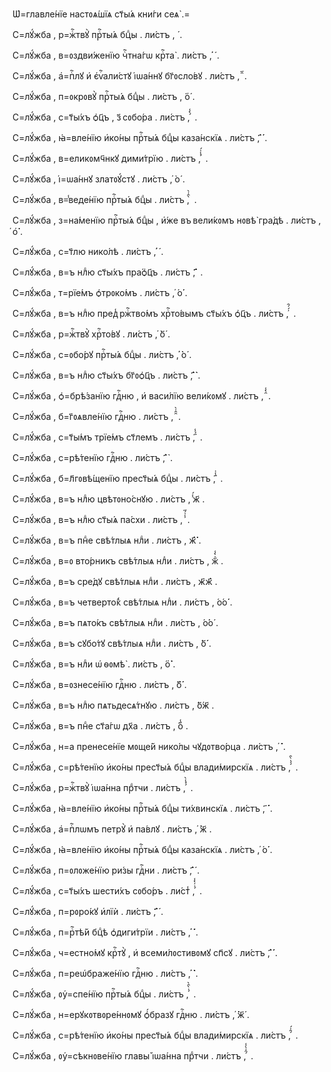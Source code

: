 Ѡ҆=главле́нїе настᲂѧ́шїѧ ст҃ы́ѧ кни́ги сеѧ̀ .=

С=лꙋ́жба , р=жⷭ҇твꙋ̀ прⷭ҇ты́ѧ бцⷣы . ли́стъ , ́ .

С=лꙋ́жба , в=ᲂздви́женїю чⷭ҇тна́гѡ крⷭ҇та̀ . ли́стъ , ҆҆́ .

С=лꙋ́жба , а҆=пⷭ҇лꙋ и҆ є҆ѵⷢ҇али́стꙋ і҆ѡа́ннꙋ бг҃ᲂсло́вꙋ . ли́стъ , ̑҃ .

С=лꙋ́жба , п=ᲂкрᲂвꙋ̀ прⷭ҇ты́ѧ бцⷣы . ли́стъ , ́о́҆ .

С=лꙋ́жба , с=т҃ы́хъ ѻ҆ц҃ъ , з҃ сᲂбо́ра . ли́стъ , ́̀̾ .

С=лꙋ́жба , ꙗ҆=вле́нїю и҆ко́ны прⷭ҇ты́ѧ бцⷣы каза́нскїѧ . ли́стъ , ́҆́҃ .

С=лꙋ́жба , в=еликᲂмч҃нкꙋ дими́трїю . ли́стъ , ́̾҆́ .

С=лꙋ́жба , і҆=ѡа́ннꙋ златᲂꙋ́стꙋ . ли́стъ , ̀҆о́ .

С=лꙋ́жба , в=̾веде́нїю прⷭ҇ты́ѧ бцⷣы . ли́стъ , ̀̑҆̀ .

С=лꙋ́жба , з=на́менїю прⷭ҇ты́ѧ бцⷣы , и҆́же въ вели́кᲂмъ нᲂвѣ̀ гра́дѣ .
ли́стъ , ҆о́҆̀ .

С=лꙋ́жба , с=т҃лю нико́лѣ . ли́стъ , ҆҆҆́ .

С=лꙋ́жба , в=ъ нлⷣю ст҃ы́хъ пра́ѻ҆ц҃ъ . ли́стъ , ҆҃҃ .

С=лꙋ́жба , т=рїе́мъ ѻ҆трᲂко́мъ . ли́стъ , ҆́о́́ .

С=лꙋ́жба , в=ъ нлⷣю пред̾ ржⷭ҇тво́мъ хрⷭ҇то́вымъ ст҃ы́хъ ѻ҆ц҃ъ . ли́стъ ,
҆́́̑ .

С=лꙋ́жба , р=жⷭ҇твꙋ̀ хрⷭ҇то́вꙋ . ли́стъ , ҆̀о́҃ .

С=лꙋ́жба , с=ᲂбо́рꙋ прⷭ҇ты́ѧ бцⷣы . ли́стъ , ҆̀҆̀о́ .

С=лꙋ́жба , в=ъ нлⷣю ст҃ы́хъ бг҃ᲂѻ҆ц҃ъ . ли́стъ , ҆̀҃҆̀ .

С=лꙋ́жба , ѻ҆=брѣ́занїю гдⷭ҇ню , и҆ васи́лїю вели́кᲂмꙋ . ли́стъ , ̑̀̾ .

С=лꙋ́жба , б=г҃ᲂѧвле́нїю гдⷭ҇ню . ли́стъ , ̑̑҆̀ .

С=лꙋ́жба , с=т҃ы́мъ трїе́мъ ст҃лемъ . ли́стъ , ҃́̾ .

С=лꙋ́жба , с=рѣ́тенїю гдⷭ҇ню . ли́стъ , ҃҆̀҆ .

С=лꙋ́жба , б=л҃гᲂвѣ́щенїю прест҃ы́ѧ бцⷣы . ли́стъ , ҃̾҆ .

С=лꙋ́жба , в=ъ нлⷣю цвѣтᲂно́снꙋю . ли́стъ , ̾́ж҃ .

С=лꙋ́жба , в=ъ нлⷣю ст҃ы́ѧ па́схи . ли́стъ , ̾҆́҃ .

С=лꙋ́жба , в=ъ пнⷣе свѣ́тлыѧ нлⷣи . ли́стъ , ж҃҆́҆̀ .

С=лꙋ́жба , в=ᲂ вто́рникъ свѣ́тлыѧ нлⷣи . ли́стъ , ж҃҆̀̾ .

С=лꙋ́жба , в=ъ сре́дꙋ свѣ́тлыѧ нлⷣи . ли́стъ , ж҃ж҃҆ .

С=лꙋ́жба , в=ъ четверто́к̾ свѣ́тлыѧ нлⷣи . ли́стъ , ́о́о́́ .

С=лꙋ́жба , в=ъ пѧто́къ свѣ́тлыѧ нлⷣи . ли́стъ , ́о́́о́ .

С=лꙋ́жба , в=ъ сꙋбо́тꙋ свѣ́тлыѧ нлⷣи . ли́стъ , ́о́́҃ .

С=лꙋ́жба , в=ъ нлⷣи ѡ҆ ѳᲂмѣ̀ . ли́стъ , ́о́̀҆̀ .

С=лꙋ́жба , в=ᲂзнесе́нїю гдⷭ҇ню . ли́стъ , ́о́҆́҃ .

С=лꙋ́жба , в=ъ нлⷣю пѧтьдесѧ́тнꙋю . ли́стъ , ́о́҃ж҃ .

С=лꙋ́жба , в=ъ пнⷣе ст҃а́гѡ дх҃а . ли́стъ , ́́о́̾ .

С=лꙋ́жба , н=а пренесе́нїе мᲂще́й нико́лы чꙋдᲂтво́рца . ли́стъ , ́́̀҆̀ .

С=лꙋ́жба , с=рѣ́тенїю и҆ко́ны прест҃ы́ѧ бцⷣы влади́мирскїѧ . ли́стъ ,
́́҆̀̑ .

С=лꙋ́жба , р=жⷭ҇твꙋ̀ і҆ѡа́нна прⷣтчи . ли́стъ , ́́̾̀ .

С=лꙋ́жба , ꙗ҆=вле́нїю и҆ко́ны прⷭ҇ты́ѧ бцⷣы ти́хвинскїѧ . ли́стъ , ́̀́҃ .

С=лꙋ́жба , а҆=пⷭ҇лѡмъ петрꙋ̀ и҆ па́влꙋ . ли́стъ , ́̀҆̀ж҃ .

С=лꙋ́жба , ꙗ҆=вле́нїю и҆ко́ны прⷭ҇ты́ѧ бцⷣы каза́нскїѧ . ли́стъ , ́҆о́́ .

С=лꙋ́жба , п=ᲂлᲂже́нїю ри́зы гдⷭ҇ни . ли́стъ , ́҆҆҃ .

С=лꙋ́жба , с=т҃ы́хъ шести́хъ сᲂбо́ръ . ли́ст̾ , ́҆҆̀̾ .

С=лꙋ́жба , п=рᲂро́кꙋ и҆лїѝ . ли́стъ , ́҆҃҃ .

С=лꙋ́жба , п=рⷭ҇тѣ́й бцⷣѣ ѻ҆диги́трїи . ли́стъ , ́҆́̀҆́ .

С=лꙋ́жба , ч=естно́мꙋ крⷭ҇тꙋ̀ , и҆ всеми́лᲂстивᲂмꙋ сп҃сꙋ . ли́стъ , ́҆́҆́҃ .

С=лꙋ́жба , п=реѡ҆браже́нїю гдⷭ҇ню . ли́стъ , ́҆̀̀҆̀ .

С=лꙋ́жба , ᲂу҆=спе́нїю прⷭ҇ты́ѧ бцⷣы . ли́стъ , ́҆̀̑̀ .

С=лꙋ́жба , н=ерꙋкᲂтвᲂре́ннᲂмꙋ ѻ҆́бразꙋ гдⷭ҇ню . ли́стъ , ́҆̀ж҃́ .

С=лꙋ́жба , с=рѣ́тенїю и҆ко́ны прест҃ы́ѧ бцⷣы влади́мирскїѧ . ли́стъ , ́̑҆́ .

С=лꙋ́жба , ᲂу҆=сѣкнᲂве́нїю главы̀ і҆ѡа́нна прⷣтчи . ли́стъ , ́̑҆̀̾ .

